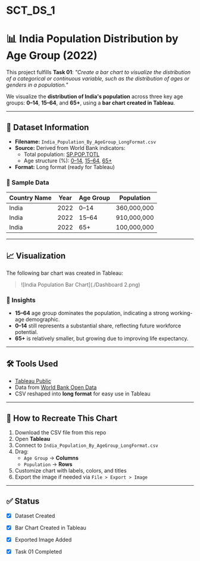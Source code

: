 # SCT_DS_1
# 📊 India Population Distribution by Age Group (2022)

This project fulfills **Task 01**: _"Create a bar chart to visualize the distribution of a categorical or continuous variable, such as the distribution of ages or genders in a population."_

We visualize the **distribution of India's population** across three key age groups: **0–14**, **15–64**, and **65+**, using a **bar chart created in Tableau**.

---

## 📁 Dataset Information

- **Filename:** `India_Population_By_AgeGroup_LongFormat.csv`
- **Source:** Derived from World Bank indicators:
  - Total population: [SP.POP.TOTL](https://data.worldbank.org/indicator/SP.POP.TOTL)
  - Age structure (%): [0–14](https://data.worldbank.org/indicator/SP.POP.0014.TO.ZS), [15–64](https://data.worldbank.org/indicator/SP.POP.1564.TO.ZS), [65+](https://data.worldbank.org/indicator/SP.POP.65UP.TO.ZS)
- **Format:** Long format (ready for Tableau)

### 🔢 Sample Data

| Country Name | Year | Age Group | Population   |
|--------------|------|-----------|--------------|
| India        | 2022 | 0–14      | 360,000,000  |
| India        | 2022 | 15–64     | 910,000,000  |
| India        | 2022 | 65+       | 100,000,000  |

---

## 📈 Visualization

The following bar chart was created in Tableau:

> ![India Population Bar Chart](./Dashboard 2.png)

### 🎯 Insights
- **15–64** age group dominates the population, indicating a strong working-age demographic.
- **0–14** still represents a substantial share, reflecting future workforce potential.
- **65+** is relatively smaller, but growing due to improving life expectancy.

---

## 🛠️ Tools Used

- [Tableau Public](https://public.tableau.com/)
- Data from [World Bank Open Data](https://data.worldbank.org/)
- CSV reshaped into **long format** for easy use in Tableau

---

## 📌 How to Recreate This Chart

1. Download the CSV file from this repo
2. Open **Tableau**
3. Connect to `India_Population_By_AgeGroup_LongFormat.csv`
4. Drag:
   - `Age Group` → **Columns**
   - `Population` → **Rows**
5. Customize chart with labels, colors, and titles
6. Export the image if needed via `File > Export > Image`

---

## ✅ Status

- [x] Dataset Created
- [x] Bar Chart Created in Tableau
- [x] Exported Image Added
- [x] Task 01 Completed


